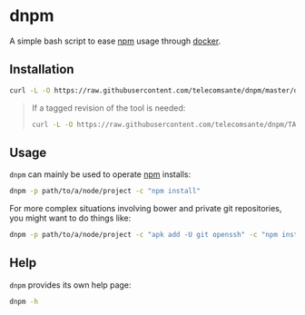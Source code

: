 # dnpm

A simple bash script to ease [npm][1] usage through [docker][2].

## Installation

```bash
curl -L -O https://raw.githubusercontent.com/telecomsante/dnpm/master/dnpm
```

> If a tagged revision of the tool is needed:
>
> ```bash
> curl -L -O https://raw.githubusercontent.com/telecomsante/dnpm/TAG/dnpm
> ```

## Usage

`dnpm` can mainly be used to operate [npm][1] installs:

```bash
dnpm -p path/to/a/node/project -c "npm install"
```

For more complex situations involving bower and private git repositories, you might want to do things like:

```bash
dnpm -p path/to/a/node/project -c "apk add -U git openssh" -c "npm install --unsafe-perm"
```

## Help

`dnpm` provides its own help page:

```bash
dnpm -h
```

[1]: https://www.npmjs.com/
[2]: https://www.docker.com/

